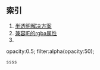 ## 索引

1. [半透明解决方案](半透明解决方案.md)
2. [兼容IE的rgba属性](兼容IE的rgba属性.md)
3. 


opacity:0.5; filter:alpha(opacity:50);


    ssss
